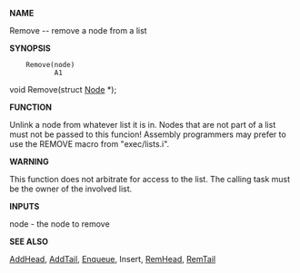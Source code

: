 
**NAME**

Remove -- remove a node from a list

**SYNOPSIS**

```
    Remove(node)
           A1

```
void Remove(struct [Node](Node) *);

**FUNCTION**

Unlink a node from whatever list it is in.  Nodes that are not part
of a list must not be passed to this funcion!  Assembly programmers
may prefer to use the REMOVE macro from &#034;exec/lists.i&#034;.

**WARNING**

This function does not arbitrate for access to the list.  The
calling task must be the owner of the involved list.

**INPUTS**

node - the node to remove

**SEE ALSO**

[AddHead](AddHead), [AddTail](AddTail), [Enqueue](Enqueue), Insert, [RemHead](RemHead), [RemTail](RemTail)
